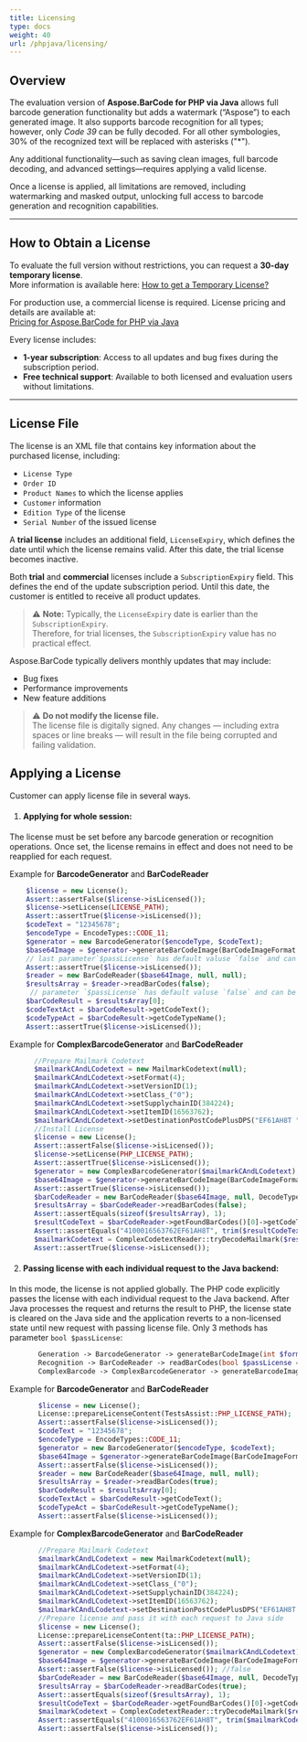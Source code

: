 ```yaml
---
title: Licensing
type: docs
weight: 40
url: /phpjava/licensing/
---
```


## **Overview**

The evaluation version of **Aspose.BarCode for PHP via Java** allows full barcode generation functionality but adds a
watermark (“Aspose”) to each generated image. It also supports barcode recognition for all types; however, only 
*Code 39* can be fully decoded. For all other symbologies, 30% of the recognized text will be replaced with asterisks ("*").

Any additional functionality—such as saving clean images, full barcode decoding, and advanced settings—requires applying
a valid license.

Once a license is applied, all limitations are removed, including watermarking and masked output, unlocking full access
to barcode generation and recognition capabilities.

---

## **How to Obtain a License**

To evaluate the full version without restrictions, you can request a **30-day temporary license**.  
More information is available here: <a href="https://purchase.aspose.com/temporary-license" target="_blank">How to get a
Temporary License?</a>

For production use, a commercial license is required. License pricing and details are available at:  
<a href="https://purchase.aspose.com/admin/pricing/barcode/php-java" target="_blank">Pricing for Aspose.BarCode for PHP
via Java</a>

Every license includes:

- **1-year subscription**: Access to all updates and bug fixes during the subscription period.
- **Free technical support**: Available to both licensed and evaluation users without limitations.

---

## **License File**

The license is an XML file that contains key information about the purchased license, including:

- `License Type`
- `Order ID`
- `Product Names` to which the license applies
- `Customer` information
- `Edition Type` of the license
- `Serial Number` of the issued license

A **trial license** includes an additional field, `LicenseExpiry`, 
which defines the date until which the license remains valid. 
After this date, the trial license becomes inactive.

Both **trial** and **commercial** licenses include a `SubscriptionExpiry` field. 
This defines the end of the update subscription period. 
Until this date, the customer is entitled to receive all product updates.
> ⚠️ **Note:** Typically, the `LicenseExpiry` date is earlier than the `SubscriptionExpiry`.  
> Therefore, for trial licenses, the `SubscriptionExpiry` value has no practical effect.


Aspose.BarCode typically delivers monthly updates that may include:

- Bug fixes
- Performance improvements
- New feature additions

> ⚠️ **Do not modify the license file.**  
> The license file is digitally signed. 
> Any changes — including extra spaces or line breaks — 
> will result in the file being corrupted and failing validation.

## **Applying a License**
Customer can apply license file in several ways.
1. #### Applying for whole session:
The license must be set before any barcode generation or recognition operations.
Once set, the license remains in effect and does not need to be reapplied for each request.

Example for **BarcodeGenerator** and **BarCodeReader**

```php
    $license = new License();
    Assert::assertFalse($license->isLicensed());
    $license->setLicense(LICENSE_PATH);
    Assert::assertTrue($license->isLicensed());
    $codeText = "12345678";
    $encodeType = EncodeTypes::CODE_11;
    $generator = new BarcodeGenerator($encodeType, $codeText);
    $base64Image = $generator->generateBarCodeImage(BarCodeImageFormat::PNG, false);
    // last parameter`$passLicense` has default valuse `false` and can be ommitted
    Assert::assertTrue($license->isLicensed());
    $reader = new BarCodeReader($base64Image, null, null);
    $resultsArray = $reader->readBarCodes(false);
     // parameter `$passLicense` has default valuse `false` and can be ommitted
    $barCodeResult = $resultsArray[0];
    $codeTextAct = $barCodeResult->getCodeText();
    $codeTypeAct = $barCodeResult->getCodeTypeName();
    Assert::assertTrue($license->isLicensed());
```

Example for **ComplexBarcodeGenerator** and **BarCodeReader**

```php
      //Prepare Mailmark Codetext
      $mailmarkCAndLCodetext = new MailmarkCodetext(null);
      $mailmarkCAndLCodetext->setFormat(4);
      $mailmarkCAndLCodetext->setVersionID(1);
      $mailmarkCAndLCodetext->setClass_("0");
      $mailmarkCAndLCodetext->setSupplychainID(384224);
      $mailmarkCAndLCodetext->setItemID(16563762);
      $mailmarkCAndLCodetext->setDestinationPostCodePlusDPS("EF61AH8T ");
      //Install License
      $license = new License();
      Assert::assertFalse($license->isLicensed());
      $license->setLicense(PHP_LICENSE_PATH);
      Assert::assertTrue($license->isLicensed());
      $generator = new ComplexBarcodeGenerator($mailmarkCAndLCodetext);
      $base64Image = $generator->generateBarCodeImage(BarCodeImageFormat::PNG);
      Assert::assertTrue($license->isLicensed());
      $barCodeReader = new BarCodeReader($base64Image, null, DecodeType::MAILMARK);
      $resultsArray = $barCodeReader->readBarCodes(false);
      Assert::assertEquals(sizeof($resultsArray), 1);
      $resultCodeText = $barCodeReader->getFoundBarCodes()[0]->getCodeText();
      Assert::assertEquals("4100016563762EF61AH8T", trim($resultCodeText));
      $mailmarkCodetext = ComplexCodetextReader::tryDecodeMailmark($resultCodeText);
      Assert::assertTrue($license->isLicensed());
```

2. ####  Passing license with each individual request to the Java backend:
 In this mode, the license is not applied globally.
 The PHP code explicitly passes the license with each individual request to the Java backend.
 After Java processes the request and returns the result to PHP, the license state is cleared on the Java side
 and the application reverts to a non-licensed state until new request with passing license file.
  Only 3 methods has parameter `bool $passLicense`:
```php  
       Generation -> BarcodeGenerator -> generateBarCodeImage(int $format, bool $passLicense = false): string
       Recognition -> BarCodeReader -> readBarCodes(bool $passLicense = false): array
       ComplexBarcode -> ComplexBarcodeGenerator -> generateBarcodeImage(int $format, bool $passLicense = false): string
 ``` 

Example for **BarcodeGenerator** and **BarCodeReader**

```php
       $license = new License();
       License::prepareLicenseContent(TestsAssist::PHP_LICENSE_PATH);
       Assert::assertFalse($license->isLicensed());
       $codeText = "12345678";
       $encodeType = EncodeTypes::CODE_11;
       $generator = new BarcodeGenerator($encodeType, $codeText);
       $base64Image = $generator->generateBarCodeImage(BarCodeImageFormat::PNG, true);
       Assert::assertFalse($license->isLicensed());
       $reader = new BarCodeReader($base64Image, null, null);
       $resultsArray = $reader->readBarCodes(true);
       $barCodeResult = $resultsArray[0];
       $codeTextAct = $barCodeResult->getCodeText();
       $codeTypeAct = $barCodeResult->getCodeTypeName();
       Assert::assertFalse($license->isLicensed());
```

Example for **ComplexBarcodeGenerator** and **BarCodeReader**

```php
       //Prepare Mailmark Codetext
       $mailmarkCAndLCodetext = new MailmarkCodetext(null);
       $mailmarkCAndLCodetext->setFormat(4);
       $mailmarkCAndLCodetext->setVersionID(1);
       $mailmarkCAndLCodetext->setClass_("0");
       $mailmarkCAndLCodetext->setSupplychainID(384224);
       $mailmarkCAndLCodetext->setItemID(16563762);
       $mailmarkCAndLCodetext->setDestinationPostCodePlusDPS("EF61AH8T ");
       //Prepare license and pass it with each request to Java side
       $license = new License();
       License::prepareLicenseContent(ta::PHP_LICENSE_PATH);
       Assert::assertFalse($license->isLicensed());
       $generator = new ComplexBarcodeGenerator($mailmarkCAndLCodetext);
       $base64Image = $generator->generateBarCodeImage(BarCodeImageFormat::PNG, true);
       Assert::assertFalse($license->isLicensed()); //false
       $barCodeReader = new BarCodeReader($base64Image, null, DecodeType::MAILMARK);
       $resultsArray = $barCodeReader->readBarCodes(true);
       Assert::assertEquals(sizeof($resultsArray), 1);
       $resultCodeText = $barCodeReader->getFoundBarCodes()[0]->getCodeText();
       $mailmarkCodetext = ComplexCodetextReader::tryDecodeMailmark($resultCodeText);
       Assert::assertEquals("4100016563762EF61AH8T", trim($mailmarkCodetext->getConstructedCodetext()));
       Assert::assertFalse($license->isLicensed());
```

